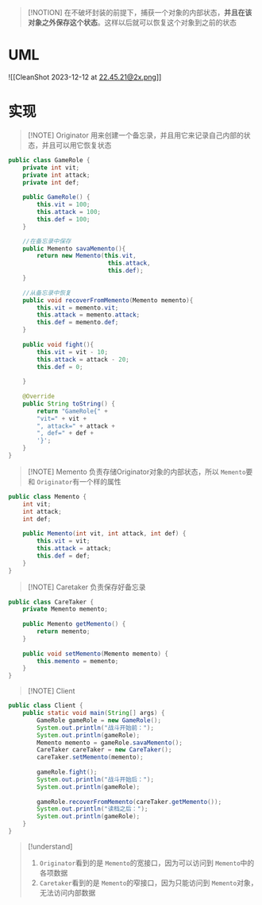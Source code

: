 
> [!NOTION] 
> 在不破坏封装的前提下，捕获一个对象的内部状态，**并且在该对象之外保存这个状态**。这样以后就可以恢复这个对象到之前的状态


# UML
![[CleanShot 2023-12-12 at 22.45.21@2x.png]]


# 实现

> [!NOTE] Originator
> 用来创建一个备忘录，并且用它来记录自己内部的状态，并且可以用它恢复状态

```java
public class GameRole {  
	private int vit;  
	private int attack;  
	private int def;  
	  
	public GameRole() {  
		this.vit = 100;  
		this.attack = 100;  
		this.def = 100;  
	}  

    //在备忘录中保存
	public Memento savaMemento(){  
		return new Memento(this.vit,  
							this.attack,  
							this.def);  
	}  
	  
	//从备忘录中恢复
	public void recoverFromMemento(Memento memento){  
		this.vit = memento.vit;  
		this.attack = memento.attack;  
		this.def = memento.def;  
	}  
	  
	public void fight(){  
		this.vit = vit - 10;  
		this.attack = attack - 20;  
		this.def = 0;  
	  
	}  
	  
	@Override  
	public String toString() {  
		return "GameRole{" +  
		"vit=" + vit +  
		", attack=" + attack +  
		", def=" + def +  
		'}';  
	}  
}
```


> [!NOTE] Memento
> 负责存储Originator对象的内部状态，所以 `Memento`要和 `Originator`有一个样的属性

```java
public class Memento {  
	int vit;  
	int attack;  
	int def;  
	  
	public Memento(int vit, int attack, int def) {  
		this.vit = vit;  
		this.attack = attack;  
		this.def = def;  
	}  
}

```


> [!NOTE] Caretaker
> 负责保存好备忘录

```java
public class CareTaker {  
	private Memento memento;  
	  
	public Memento getMemento() {  
		return memento;  
	}  
	  
	public void setMemento(Memento memento) {  
		this.memento = memento;  
	}  
}
```


> [!NOTE] Client

```java
public class Client {  
	public static void main(String[] args) {  
		GameRole gameRole = new GameRole();  
		System.out.println("战斗开始前：");  
		System.out.println(gameRole);  
		Memento memento = gameRole.savaMemento();  
		CareTaker careTaker = new CareTaker();  
		careTaker.setMemento(memento);  
		  
		gameRole.fight();  
		System.out.println("战斗开始后：");  
		System.out.println(gameRole);  
		  
		gameRole.recoverFromMemento(careTaker.getMemento());  
		System.out.println("读档之后：");  
		System.out.println(gameRole);  
	}  
}
```

> [!understand]
> 1. `Originator`看到的是 `Memento`的宽接口，因为可以访问到 `Memento`中的各项数据
> 2. `Caretaker`看到的是 `Memento`的窄接口，因为只能访问到 `Memento`对象，无法访问内部数据


